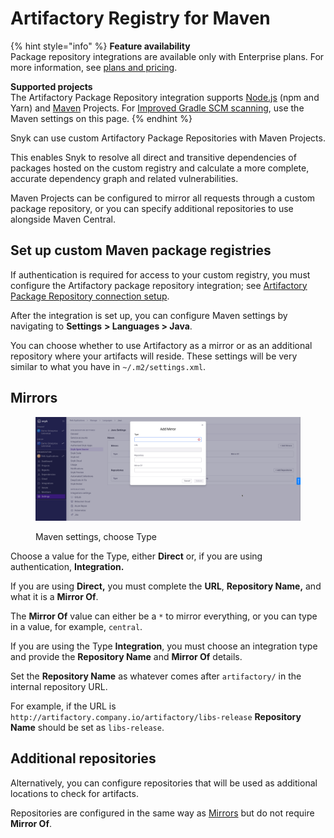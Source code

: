 # Artifactory Registry for Maven

{% hint style="info" %}
**Feature availability**\
Package repository integrations are available only with Enterprise plans. For more information, see [plans and pricing](https://snyk.io/plans/).

**Supported projects**\
The Artifactory Package Repository integration supports [Node.js](../../../../supported-languages-package-managers-and-frameworks/javascript/#supported-frameworks-and-package-managers) (npm and Yarn) and [Maven](../../../../supported-languages-package-managers-and-frameworks/java-and-kotlin/#supported-frameworks-and-package-managers) Projects. For [Improved Gradle SCM scanning](../../../../supported-languages-package-managers-and-frameworks/java-and-kotlin/git-repositories-with-maven-and-gradle.md#improved-gradle-scm-scanning-early-access), use the Maven settings on this page.
{% endhint %}

Snyk can use custom Artifactory Package Repositories with Maven Projects.

This enables Snyk to resolve all direct and transitive dependencies of packages hosted on the custom registry and calculate a more complete, accurate dependency graph and related vulnerabilities.

Maven Projects can be configured to mirror all requests through a custom package repository, or you can specify additional repositories to use alongside Maven Central.

## **Set up custom Maven package registries**

If authentication is required for access to your custom registry, you must configure the Artifactory package repository integration; see [Artifactory Package Repository connection setup](./).

After the integration is set up, you can configure Maven settings by navigating to **Settings** **> Languages > Java**.

You can choose whether to use Artifactory as a mirror or as an additional repository where your artifacts will reside. These settings will be very similar to what you have in `~/.m2/settings.xml`.

## **Mirrors**

<figure><img src="../../../../.gitbook/assets/image.png" alt=""><figcaption><p>Maven settings, choose Type</p></figcaption></figure>

Choose a value for the Type, either **Direct** or, if you are using authentication, **Integration.**

If you are using **Direct,** you must complete the **URL**, **Repository Name,** and what it is a **Mirror Of**.

The **Mirror Of** value can either be a `*` to mirror everything, or you can type in a value, for example, `central`.

If you are using the Type **Integration**, you must choose an integration type and provide the **Repository Name** and **Mirror Of** details.

Set the **Repository Name** as whatever comes after `artifactory/` in the internal repository URL.

For example, if the URL is `http://artifactory.company.io/artifactory/libs-release` **Repository Name** should be set as `libs-release`.

## **Additional repositories**

Alternatively, you can configure repositories that will be used as additional locations to check for artifacts.

Repositories are configured in the same way as [Mirrors](artifactory-registry-for-maven.md#mirrors) but do not require **Mirror Of**.
